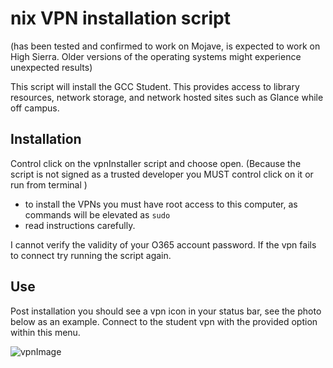 # nix VPN installation script
(has been tested and confirmed to work on Mojave, is expected to work on High Sierra. Older versions of the operating systems might experience unexpected results)

This script will install the GCC Student. This provides access to library resources, network storage, and network hosted sites such as Glance while off campus. 

## Installation
Control click on the vpnInstaller script and choose open. (Because the script is not signed as a trusted developer you MUST control click on it or run from terminal )
- to install the VPNs you must have root access to this computer, as commands will be elevated as `sudo`
- read instructions carefully. 

I cannot verify the validity of your O365 account password. If the vpn fails to connect try running the script again.

## Use

Post installation you should see a vpn icon in your status bar, see the photo below as an example. Connect to the student vpn with the provided option within this menu. 

![vpnImage](https://www.my-private-network.co.uk/images/stories/osxpptp/mac-osx-pptp-connect-to-vpn.png)

